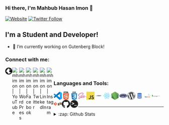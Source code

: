### Hi there, I'm Mahbub Hasan Imon 👋

[![Website](https://img.shields.io/website?label=ultraDevs.com&style=for-the-badge&url=https://ultraDevs.com)](https://ultraDevs.com)
[![Twitter Follow](https://img.shields.io/twitter/follow/mh_imon?color=1DA1F2&logo=twitter&style=for-the-badge)](https://twitter.com/intent/follow?original_referer=https%3A%2F%2Fgithub.com%2Fmhimon&screen_name=mh_imon)

## I'm a Student and Developer!

- 🔭 I’m currently working on Gutenberg Block!

### Connect with me:

[<img align="left" alt="ultraDevs.com" width="22px" src="https://raw.githubusercontent.com/iconic/open-iconic/master/svg/globe.svg" />][website]
[<img align="left" alt="mhimon | YouTube" width="22px" src="https://cdn.jsdelivr.net/npm/simple-icons@v3/icons/youtube.svg" />][youtube]
[<img align="left" alt="mhimon | WordPress" width="22px" src="https://cdn.jsdelivr.net/npm/simple-icons@v3/icons/wordpress.svg" />][wordpress]
[<img align="left" alt="mhimon | Facebook" width="22px" src="https://cdn.jsdelivr.net/npm/simple-icons@v3/icons/facebook.svg" />][facebook]
[<img align="left" alt="mhimon | Twitter" width="22px" src="https://cdn.jsdelivr.net/npm/simple-icons@v3/icons/twitter.svg" />][twitter]
[<img align="left" alt="mhimon | LinkedIn" width="22px" src="https://cdn.jsdelivr.net/npm/simple-icons@v3/icons/linkedin.svg" />][linkedin]
[<img align="left" alt="mhimon | Instagram" width="22px" src="https://cdn.jsdelivr.net/npm/simple-icons@v3/icons/instagram.svg" />][instagram]

<br />

### Languages and Tools:

<img align="left" alt="Visual Studio Code" width="26px" src="https://raw.githubusercontent.com/github/explore/80688e429a7d4ef2fca1e82350fe8e3517d3494d/topics/visual-studio-code/visual-studio-code.png" />
<img align="left" alt="HTML5" width="26px" src="https://raw.githubusercontent.com/github/explore/80688e429a7d4ef2fca1e82350fe8e3517d3494d/topics/html/html.png" />
<img align="left" alt="CSS3" width="26px" src="https://raw.githubusercontent.com/github/explore/80688e429a7d4ef2fca1e82350fe8e3517d3494d/topics/css/css.png" />
<img align="left" alt="Sass" width="26px" src="https://raw.githubusercontent.com/github/explore/80688e429a7d4ef2fca1e82350fe8e3517d3494d/topics/sass/sass.png" />
<img align="left" alt="JavaScript" width="26px" src="https://raw.githubusercontent.com/github/explore/80688e429a7d4ef2fca1e82350fe8e3517d3494d/topics/javascript/javascript.png" />
<img align="left" alt="jQuery" width="26px" src="https://raw.githubusercontent.com/github/explore/80688e429a7d4ef2fca1e82350fe8e3517d3494d/topics/jquery/jquery.png" />
<img align="left" alt="React" width="26px" src="https://raw.githubusercontent.com/github/explore/80688e429a7d4ef2fca1e82350fe8e3517d3494d/topics/react/react.png" />

<img align="left" alt="Node.js" width="26px" src="https://raw.githubusercontent.com/github/explore/80688e429a7d4ef2fca1e82350fe8e3517d3494d/topics/nodejs/nodejs.png" />

<img align="left" alt="PHP" width="26px" src="https://raw.githubusercontent.com/github/explore/ccc16358ac4530c6a69b1b80c7223cd2744dea83/topics/php/php.png" />

<img align="left" alt="WordPress" width="26px" src="https://raw.githubusercontent.com/github/explore/80688e429a7d4ef2fca1e82350fe8e3517d3494d/topics/wordpress/wordpress.png" />

<img align="left" alt="SQL" width="26px" src="https://raw.githubusercontent.com/github/explore/80688e429a7d4ef2fca1e82350fe8e3517d3494d/topics/sql/sql.png" />
<img align="left" alt="MySQL" width="26px" src="https://raw.githubusercontent.com/github/explore/80688e429a7d4ef2fca1e82350fe8e3517d3494d/topics/mysql/mysql.png" />
<img align="left" alt="MongoDB" width="26px" src="https://raw.githubusercontent.com/github/explore/80688e429a7d4ef2fca1e82350fe8e3517d3494d/topics/mongodb/mongodb.png" />
<img align="left" alt="Git" width="26px" src="https://raw.githubusercontent.com/github/explore/80688e429a7d4ef2fca1e82350fe8e3517d3494d/topics/git/git.png" />
<img align="left" alt="GitHub" width="26px" src="https://raw.githubusercontent.com/github/explore/78df643247d429f6cc873026c0622819ad797942/topics/github/github.png" />
<img align="left" alt="Terminal" width="26px" src="https://raw.githubusercontent.com/github/explore/80688e429a7d4ef2fca1e82350fe8e3517d3494d/topics/terminal/terminal.png" />

<br />
<br />


---

<details>
  <summary>:zap: Github Stats</summary>

  <img align="left" alt="mhimon's Github Stats" src="https://github-readme-stats.vercel.app/api/?username=mhimon&theme=midnight-purple&show_icons=true" />

</details>

[website]: https://ultraDevs.com
[facebook]: https://web.facebook.com/mhimon.74
[wordpress]: https://profiles.wordpress.org/mhimon/#content-plugins
[twitter]: https://twitter.com/mh_imon
[youtube]: https://www.youtube.com/channel/UCsQ8v18OXzKjf7BDXid2BAw?view_as=subscriber
[instagram]: https://www.instagram.com/mhimon.74
[linkedin]: https://www.linkedin.com/in/mhimon/
